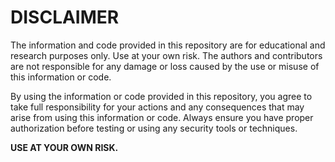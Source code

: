 # DISCLAIMER

The information and code provided in this repository are for educational and research purposes only. Use at your own risk. The authors and contributors are not responsible for any damage or loss caused by the use or misuse of this information or code. 

By using the information or code provided in this repository, you agree to take full responsibility for your actions and any consequences that may arise from using this information or code. Always ensure you have proper authorization before testing or using any security tools or techniques.

**USE AT YOUR OWN RISK.**